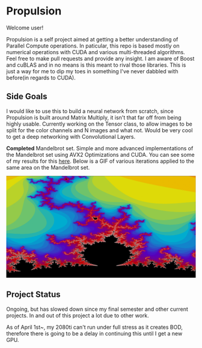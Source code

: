 # Propulsion

Welcome user!

Propulsion is a self project aimed at getting a better understanding of Parallel Compute operations. In paticular, this repo is 
based mostly on numerical operations with CUDA and various multi-threaded algorithms. Feel free to make pull requests and 
provide any insight. I am aware of Boost and cuBLAS and in no means is this meant to rival those libraries. This is just 
a way for me to dip my toes in something I've never dabbled with before(in regards to CUDA). 

## Side Goals
I would like to use this to build a neural network from scratch, since Propulsion is built around Matrix Multiply, it isn't that far off
from being highly usable. Currently working on the Tensor class, to allow images to be split for the color channels and N images and what not. 
Would be very cool to get a deep networking with Convolutional Layers.

**Completed** Mandelbrot set. Simple and more advanced implementations of the Mandelbrot set using AVX2 Optimizations and CUDA. You can see some of my results 
for this [here](https://rottenroddan.github.io/#projectsContainer). Below is a GIF of various iterations applied to the same area on the Mandelbrot set.

![](images/mandelbrotExample.gif)

## Project Status
Ongoing, but has slowed down since my final semester and other current projects. In and out of this project a lot due to other work.

As of April 1st~, my 2080ti can't run under full stress as it creates BOD, therefore there is going to be a delay in continuing this until I get a new GPU.
